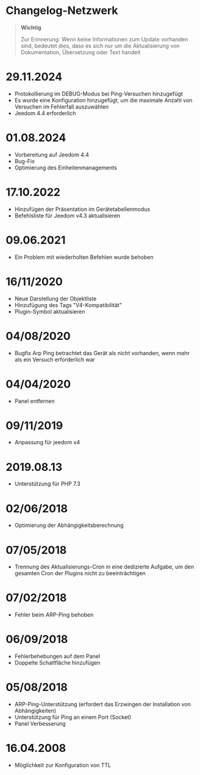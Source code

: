 # Changelog-Netzwerk

>**Wichtig**
>
>Zur Erinnerung: Wenn keine Informationen zum Update vorhanden sind, bedeutet dies, dass es sich nur um die Aktualisierung von Dokumentation, Übersetzung oder Text handelt

# 29.11.2024

- Protokollierung im DEBUG-Modus bei Ping-Versuchen hinzugefügt
- Es wurde eine Konfiguration hinzugefügt, um die maximale Anzahl von Versuchen im Fehlerfall auszuwählen
- Jeedom 4.4 erforderlich

# 01.08.2024

- Vorbereitung auf Jeedom 4.4
- Bug-Fix
- Optimierung des Einheitenmanagements

# 17.10.2022

- Hinzufügen der Präsentation im Gerätetabellenmodus
- Befehlsliste für Jeedom v4.3 aktualisieren

# 09.06.2021

- Ein Problem mit wiederholten Befehlen wurde behoben

# 16/11/2020

- Neue Darstellung der Objektliste
- Hinzufügung des Tags "V4-Kompatibilität"
- Plugin-Symbol aktualisieren

# 04/08/2020

- Bugfix Arp Ping betrachtet das Gerät als nicht vorhanden, wenn mehr als ein Versuch erforderlich war

# 04/04/2020

- Panel entfernen

# 09/11/2019

- Anpassung für jeedom v4

# 2019.08.13

- Unterstützung für PHP 7.3

# 02/06/2018

- Optimierung der Abhängigkeitsberechnung

# 07/05/2018

- Trennung des Aktualisierungs-Cron in eine dedizierte Aufgabe, um den gesamten Cron der Plugins nicht zu beeinträchtigen

# 07/02/2018

- Fehler beim ARP-Ping behoben

# 06/09/2018

- Fehlerbehebungen auf dem Panel
- Doppelte Schaltfläche hinzufügen

# 05/08/2018

- ARP-Ping-Unterstützung (erfordert das Erzwingen der Installation von Abhängigkeiten)
- Unterstützung für Ping an einem Port (Socket)
- Panel Verbesserung

# 16.04.2008

- Möglichkeit zur Konfiguration von TTL
